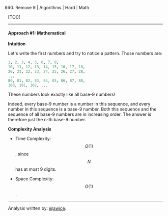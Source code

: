 660. Remove 9 | Algorithms | Hard | Math

[TOC]

---
#### Approach #1: Mathematical

**Intuition**

Let's write the first numbers and try to notice a pattern.  Those numbers are:

```python
1, 2, 3, 4, 5, 6, 7, 8,
10, 11, 12, 13, 14, 15, 16, 17, 18,
20, 21, 22, 23, 24, 25, 26, 27, 28,
...
80, 81, 82, 83, 84, 85, 86, 87, 88,
100, 101, 102, ...
```

These numbers look exactly like all base-9 numbers!

Indeed, every base-9 number is a number in this sequence, and every number in this sequence is a base-9 number.  Both this sequence and the sequence of all base-9 numbers are in increasing order.  The answer is therefore just the n-th base-9 number.



**Complexity Analysis**

* Time Complexity: $$O(1)$$, since $$N$$ has at most 9 digits.

* Space Complexity: $$O(1)$$.

---

Analysis written by: [@awice](https://leetcode.com/awice).
